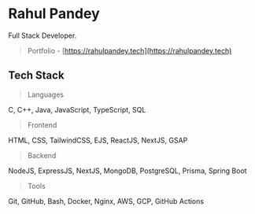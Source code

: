 # Rahul Pandey

Full Stack Developer.

> Portfolio - [https://rahulpandey.tech](https://rahulpandey.tech)

## Tech Stack

<p align="left"> 
  
> Languages
  
  C, C++, Java, JavaScript, TypeScript, SQL
  <br>
  
  > Frontend
  
  HTML, CSS, TailwindCSS, EJS, ReactJS, NextJS, GSAP
  <br>
  
  > Backend

  NodeJS, ExpressJS, NextJS, MongoDB, PostgreSQL, Prisma, Spring Boot
  <br>

  > Tools

  Git, GitHub, Bash, Docker, Nginx, AWS, GCP, GitHub Actions
</p>
